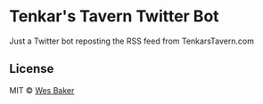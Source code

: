 # Tenkar's Tavern Twitter Bot

Just a Twitter bot reposting the RSS feed from TenkarsTavern.com

## License

MIT © [Wes Baker](http://wesbaker.com)
